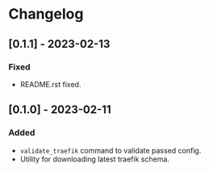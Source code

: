 # Changelog

## [0.1.1] - 2023-02-13
### Fixed
- README.rst fixed.


## [0.1.0] - 2023-02-11
### Added
- `validate_traefik` command to validate passed config.
- Utility for downloading latest traefik schema.
